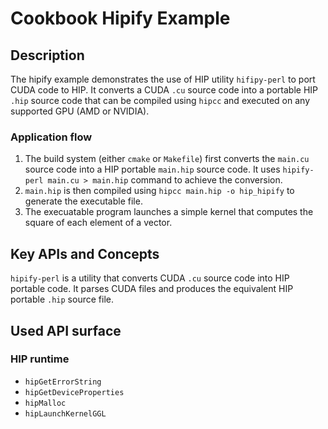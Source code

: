 # Cookbook Hipify Example

## Description
The hipify example demonstrates the use of HIP utility `hifipy-perl` to port CUDA code to HIP. It converts a CUDA `.cu` source code into a portable HIP `.hip` source code that can be compiled using `hipcc` and executed on any supported GPU (AMD or NVIDIA).
### Application flow 
1. The build system (either `cmake` or `Makefile`) first converts the `main.cu` source code into a HIP portable `main.hip` source code. It uses `hipify-perl main.cu > main.hip` command to achieve the conversion.
2. `main.hip` is then compiled using `hipcc main.hip -o hip_hipify` to generate the executable file.
3. The execuatable program launches a simple kernel that computes the square of each element of a vector.

## Key APIs and Concepts
`hipify-perl` is a utility that converts CUDA `.cu` source code into HIP portable code. It parses CUDA files and produces the equivalent HIP portable `.hip` source file.

## Used API surface
### HIP runtime
- `hipGetErrorString`
- `hipGetDeviceProperties`
- `hipMalloc`
- `hipLaunchKernelGGL`
